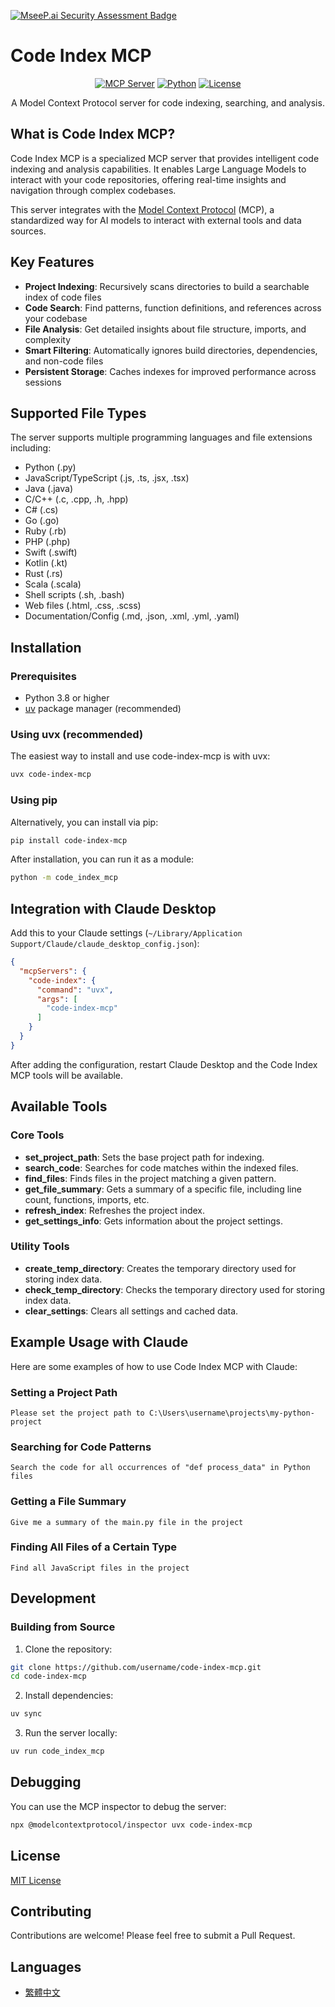 [![MseeP.ai Security Assessment Badge](https://mseep.net/pr/johnhuang316-code-index-mcp-badge.png)](https://mseep.ai/app/johnhuang316-code-index-mcp)

# Code Index MCP

<div align="center">

[![MCP Server](https://img.shields.io/badge/MCP-Server-blue)](https://modelcontextprotocol.io)
[![Python](https://img.shields.io/badge/Python-3.8%2B-green)](https://www.python.org/)
[![License](https://img.shields.io/badge/License-MIT-yellow)](LICENSE)

A Model Context Protocol server for code indexing, searching, and analysis.

</div>

## What is Code Index MCP?

Code Index MCP is a specialized MCP server that provides intelligent code indexing and analysis capabilities. It enables Large Language Models to interact with your code repositories, offering real-time insights and navigation through complex codebases.

This server integrates with the [Model Context Protocol](https://modelcontextprotocol.io) (MCP), a standardized way for AI models to interact with external tools and data sources.

## Key Features

- **Project Indexing**: Recursively scans directories to build a searchable index of code files
- **Code Search**: Find patterns, function definitions, and references across your codebase
- **File Analysis**: Get detailed insights about file structure, imports, and complexity
- **Smart Filtering**: Automatically ignores build directories, dependencies, and non-code files
- **Persistent Storage**: Caches indexes for improved performance across sessions

## Supported File Types

The server supports multiple programming languages and file extensions including:

- Python (.py)
- JavaScript/TypeScript (.js, .ts, .jsx, .tsx)
- Java (.java)
- C/C++ (.c, .cpp, .h, .hpp)
- C# (.cs)
- Go (.go)
- Ruby (.rb)
- PHP (.php)
- Swift (.swift)
- Kotlin (.kt)
- Rust (.rs)
- Scala (.scala)
- Shell scripts (.sh, .bash)
- Web files (.html, .css, .scss)
- Documentation/Config (.md, .json, .xml, .yml, .yaml)

## Installation

### Prerequisites

- Python 3.8 or higher
- [uv](https://github.com/astral-sh/uv) package manager (recommended)

### Using uvx (recommended)

The easiest way to install and use code-index-mcp is with uvx:

```bash
uvx code-index-mcp
```

### Using pip

Alternatively, you can install via pip:

```bash
pip install code-index-mcp
```

After installation, you can run it as a module:

```bash
python -m code_index_mcp
```

## Integration with Claude Desktop

Add this to your Claude settings (`~/Library/Application Support/Claude/claude_desktop_config.json`):

```json
{
  "mcpServers": {
    "code-index": {
      "command": "uvx",
      "args": [
        "code-index-mcp"
      ]
    }
  }
}
```

After adding the configuration, restart Claude Desktop and the Code Index MCP tools will be available.

## Available Tools

### Core Tools

- **set_project_path**: Sets the base project path for indexing.
- **search_code**: Searches for code matches within the indexed files.
- **find_files**: Finds files in the project matching a given pattern.
- **get_file_summary**: Gets a summary of a specific file, including line count, functions, imports, etc.
- **refresh_index**: Refreshes the project index.
- **get_settings_info**: Gets information about the project settings.

### Utility Tools

- **create_temp_directory**: Creates the temporary directory used for storing index data.
- **check_temp_directory**: Checks the temporary directory used for storing index data.
- **clear_settings**: Clears all settings and cached data.

## Example Usage with Claude

Here are some examples of how to use Code Index MCP with Claude:

### Setting a Project Path

```
Please set the project path to C:\Users\username\projects\my-python-project
```

### Searching for Code Patterns

```
Search the code for all occurrences of "def process_data" in Python files
```

### Getting a File Summary

```
Give me a summary of the main.py file in the project
```

### Finding All Files of a Certain Type

```
Find all JavaScript files in the project
```

## Development

### Building from Source

1. Clone the repository:

```bash
git clone https://github.com/username/code-index-mcp.git
cd code-index-mcp
```

2. Install dependencies:

```bash
uv sync
```

3. Run the server locally:

```bash
uv run code_index_mcp
```

## Debugging

You can use the MCP inspector to debug the server:

```bash
npx @modelcontextprotocol/inspector uvx code-index-mcp
```

## License

[MIT License](LICENSE)

## Contributing

Contributions are welcome! Please feel free to submit a Pull Request.

## Languages

- [繁體中文](README_zh.md)
